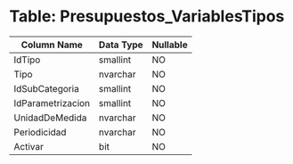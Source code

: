 # Table: Presupuestos_VariablesTipos

| Column Name | Data Type | Nullable |
|-------------|-----------|----------|
| IdTipo | smallint | NO |
| Tipo | nvarchar | NO |
| IdSubCategoria | smallint | NO |
| IdParametrizacion | smallint | NO |
| UnidadDeMedida | nvarchar | NO |
| Periodicidad | nvarchar | NO |
| Activar | bit | NO |
